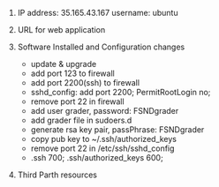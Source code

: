 1. IP address: 35.165.43.167 username: ubuntu


2. URL for web application


3. Software Installed and Configuration changes

	- update & upgrade
	- add port 123 to firewall
	- add port 2200(ssh) to firewall
	- sshd_config: add port 2200; PermitRootLogin no;
	- remove port 22 in firewall
	- add user grader, password: FSNDgrader
	- add grader file in sudoers.d
	- generate rsa key pair, passPhrase: FSNDgrader
	- copy pub key to ~/.ssh/authorized_keys
	- remove port 22 in /etc/ssh/sshd_config
	- .ssh 700; .ssh/authorized_keys 600;

4. Third Parth resources
